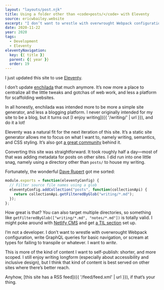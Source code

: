 ```yaml
---
layout: "layouts/post.njk"
title: Using a folder other than <code>posts/</code> with Eleventy
source: ericwbailey.website
excerpt: "I don’t want to wrestle with overwrought Webpack configuration, write GraphQL queries for basic navigation, or scream at types for failing to transpile or whatever. I want to write"
date: 2020-11-22
year: 2020
tags:
  - Development
  - Eleventy
eleventyNavigation:
  key: {{ title }}
  parent: {{ year }}
  order: 19
---
```


I just updated this site to use [Eleventy](https://www.11ty.dev/).

I don’t update [enchilada](https://github.com/ericwbailey/enchilada) that much anymore. It’s now more a place to centralize all the little tweaks and gotchas of web work, and less a platform for scaffolding websites.

In all honestly, enchilada was intended more to be more a simple site generator, and less a blogging platform. I never originally intended for my site to be a blog, but it turns out [I enjoy writing]({{ '/writing/' | url }}), and do it a lot!

Eleventy was a natural fit for the next iteration of this site. It’s a static site generator allows me to focus on what I want to, namely writing, semantics, and CSS styling. It’s also got [a great community](https://www.11ty.dev/docs/how-to-support/) behind it.

Converting this site was straightforward. It took roughly half a day—most of that was adding metadata for posts on other sites. I did run into one little snag, namely using a directory other than `posts/` to house my writing.

Fortunately, the wonderful [Dave Rupert](https://daverupert.com/) got me sorted:

```js
module.exports = function(eleventyConfig) {
  // Filter source file names using a glob
  eleventyConfig.addCollection("posts", function(collectionApi) {
    return collectionApi.getFilteredByGlob("writing/*.md");
  });
};
```

How great is that? You can also target multiple directories, so something like `getFilteredByGlob(["writing/*.md", "notes/*.md"])` is totally valid. I might poke around with [Netlify CMS](https://www.netlifycms.org/) and get [a TIL section](https://www.matuzo.at/til/) set up.

I’m not a developer. I don’t want to wrestle with overwrought Webpack configuration, write GraphQL queries for basic navigation, or scream at types for failing to transpile or whatever. I want to <em>write</em>.

This is more of the kind of content I want to self-publish: shorter, and more scoped. I still enjoy writing longform (especially about accessibility and inclusive design), but I think that kind of content is best served on other sites where there’s better reach.

Anyhow, [this site has a RSS feed]({{ '/feed/feed.xml' | url }}), if that’s your thing.
